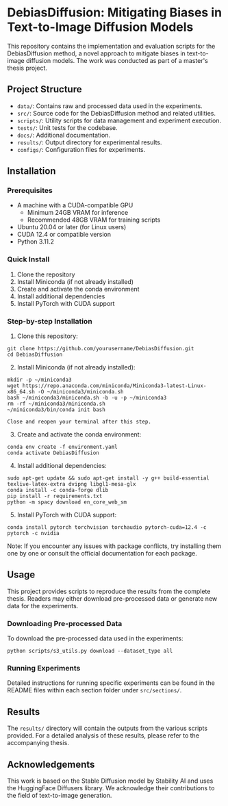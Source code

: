 # DebiasDiffusion: Mitigating Biases in Text-to-Image Diffusion Models

This repository contains the implementation and evaluation scripts for the DebiasDiffusion method, a novel approach to mitigate biases in text-to-image diffusion models. The work was conducted as part of a master's thesis project.

## Project Structure

- `data/`: Contains raw and processed data used in the experiments.
- `src/`: Source code for the DebiasDiffusion method and related utilities.
- `scripts/`: Utility scripts for data management and experiment execution.
- `tests/`: Unit tests for the codebase.
- `docs/`: Additional documentation.
- `results/`: Output directory for experimental results.
- `configs/`: Configuration files for experiments.

## Installation

### Prerequisites

- A machine with a CUDA-compatible GPU
  - Minimum 24GB VRAM for inference
  - Recommended 48GB VRAM for training scripts
- Ubuntu 20.04 or later (for Linux users)
- CUDA 12.4 or compatible version
- Python 3.11.2

### Quick Install

1. Clone the repository
2. Install Miniconda (if not already installed)
3. Create and activate the conda environment
4. Install additional dependencies
5. Install PyTorch with CUDA support


### Step-by-step Installation

1. Clone this repository:
  ```
  git clone https://github.com/yourusername/DebiasDiffusion.git
  cd DebiasDiffusion
  ```

2. Install Miniconda (if not already installed):
  ```
  mkdir -p ~/miniconda3
  wget https://repo.anaconda.com/miniconda/Miniconda3-latest-Linux-x86_64.sh -O ~/miniconda3/miniconda.sh
  bash ~/miniconda3/miniconda.sh -b -u -p ~/miniconda3
  rm -rf ~/miniconda3/miniconda.sh
  ~/miniconda3/bin/conda init bash
  ```
    Close and reopen your terminal after this step.

3. Create and activate the conda environment:
  ```
  conda env create -f environment.yaml
  conda activate DebiasDiffusion
  ```

4. Install additional dependencies:
  ```
  sudo apt-get update && sudo apt-get install -y g++ build-essential texlive-latex-extra dvipng libgl1-mesa-glx
  conda install -c conda-forge dlib
  pip install -r requirements.txt
  python -m spacy download en_core_web_sm
  ```

5. Install PyTorch with CUDA support:
  ```
  conda install pytorch torchvision torchaudio pytorch-cuda=12.4 -c pytorch -c nvidia
  ```

Note: If you encounter any issues with package conflicts, try installing them one by one or consult the official documentation for each package.

## Usage

This project provides scripts to reproduce the results from the complete thesis. Readers may either download pre-processed data or generate new data for the experiments.

### Downloading Pre-processed Data

To download the pre-processed data used in the experiments:
```
python scripts/s3_utils.py download --dataset_type all
```

### Running Experiments

Detailed instructions for running specific experiments can be found in the README files within each section folder under `src/sections/`.

## Results

The `results/` directory will contain the outputs from the various scripts provided. For a detailed analysis of these results, please refer to the accompanying thesis.

## Acknowledgements

This work is based on the Stable Diffusion model by Stability AI and uses the HuggingFace Diffusers library. We acknowledge their contributions to the field of text-to-image generation.